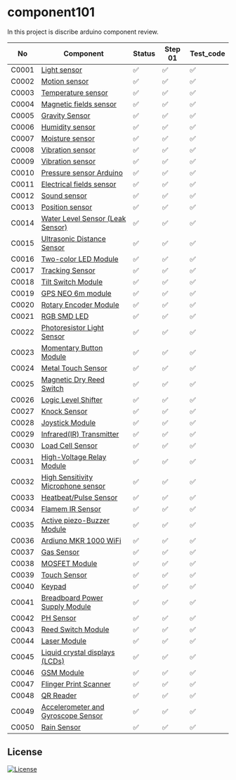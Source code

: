# component101

In this project is discribe arduino component review.

| No    | Component                                                              | Status | Step 01 |Test_code|
| ----- | ---------------------------------------------------------------------- | ------ | ------- | ------- |
| C0001 | [Light sensor](/LightSensor)                                           | ✅  | ✅ | ✅ |
| C0002 | [Motion sensor](/MotionSensor)                                         | ✅  | ✅ | ✅ |
| C0003 | [Temperature sensor](/TemperatureSensor)                               | ✅  | ✅ | ✅ |
| C0004 | [Magnetic fields sensor](/MagneticFeildSensor)                         | ✅  | ✅ | ✅ |
| C0005 | [Gravity Sensor](/GravitySensor)                                       | ✅  | ✅ | ✅ |
| C0006 | [Humidity sensor](/MagneticFeildSensor)                                | ✅  | ✅ | ✅ |
| C0007 | [Moisture sensor](/MoistureSensor)                                     | ✅  | ✅ | ✅ |
| C0008 | [Vibration sensor](/VibrationSensor)                                   | ✅  | ✅ | ✅ |
| C0009 | [Vibration sensor](/VibrationSensorArduino)                            | ✅  | ✅ | ✅ |
| C0010 | [Pressure sensor Arduino](/PressureSensor)                             | ✅  | ✅ | ✅ |
| C0011 | [Electrical fields sensor](/ElectromagneticFieldSensor)                | ✅  | ✅ | ✅ |
| C0012 | [Sound sensor](/SoundSensor)                                           | ✅  | ✅ | ✅ |
| C0013 | [Position sensor](/PositionSensor/)                                    | ✅  | ✅ | ✅ |
| C0014 | [Water Level Sensor (Leak Sensor)](/WaterLevelSensor)                  | ✅  | ✅ | ✅ |
| C0015 | [Ultrasonic Distance Sensor](/UltrasonicDistanceSensor)                | ✅  | ✅ | ✅ |
| C0016 | [Two-color LED Module](/TwoColorLEDModule)                             | ✅  | ✅ | ✅ |
| C0017 | [Tracking Sensor](/TrackingSensor)                                     | ✅  | ✅ | ✅ |
| C0018 | [Tilt Switch Module](/TiltSensor)                                      | ✅  | ✅ | ✅ |
| C0019 | [GPS NEO 6m module](/GPSNEO6mModule)                                   | ✅  | ✅ | ✅ |
| C0020 | [Rotary Encoder Module](/RotaryEncoderModule)                          | ✅  | ✅ | ✅ |
| C0021 | [RGB SMD LED](/RGBSMDModule)                                           | ✅  | ✅ | ✅ |
| C0022 | [Photoresistor Light Sensor](/PhotoresistorSensorLightSensor)          | ✅  | ✅ | ✅ |
| C0023 | [Momentary Button Module](/MomentryButtonModule)                       | ✅  | ✅ | ✅ |
| C0024 | [Metal Touch Sensor](/MetalTouchSensor)                                | ✅  | ✅ | ✅ |
| C0025 | [Magnetic Dry Reed Switch](/MagneticReedSwitchModule)                  | ✅  | ✅ | ✅ |
| C0026 | [Logic Level Shifter](/LogicLevelShifter)                              | ✅  | ✅ | ✅ |
| C0027 | [Knock Sensor](/KnockSensor)                                           | ✅  | ✅ | ✅ |
| C0028 | [Joystick Module](/JoystickModule)                                     | ✅  | ✅ | ✅ |
| C0029 | [Infrared(IR) Transmitter](/InfraredTransmitter)                       | ✅  | ✅ | ✅ |
| C0030 | [Load Cell Sensor](/LoadCellSensor)                                    | ✅  | ✅ | ✅ |
| C0031 | [High-Voltage Relay Module](/HighVoltageRelayModule)                   | ✅  | ✅ | ✅ |
| C0032 | [High Sensitivity Microphone sensor](/HighSensitivityMicrophoneSensor) | ✅  | ✅ | ✅ |
| C0033 | [Heatbeat/Pulse Sensor](/PulseSensor)                                  | ✅  | ✅ | ✅ |
| C0034 | [Flamem IR Sensor](/FlameIRSensor)                                     | ✅  | ✅ | ✅ |
| C0035 | [Active piezo-Buzzer Module](/ActivePiezoBuzzerModule)                 | ✅  | ✅ | ✅ |
| C0036 | [Ardiuno MKR 1000 WiFi](/MKR1000WifiModule)                            | ✅  | ✅ | ✅ |
| C0037 | [Gas Sensor](/GasSensor)                                               | ✅  | ✅ | ✅ |
| C0038 | [MOSFET Module](/MOSFETDriveModule)                                    | ✅  | ✅ | ✅ |
| C0039 | [Touch Sensor](/TouchSensorModule)                                     | ✅  | ✅ | ✅ |
| C0040 | [Keypad](/KeypadArduino)                                               | ✅  | ✅ | ✅ |
| C0041 | [Breadboard Power Supply Module](/BreadboardPowerSupplyModule)         | ✅  | ✅ | ✅ |
| C0042 | [PH Sensor](/PHSensor)                                                 | ✅  | ✅ | ✅ |
| C0043 | [Reed Switch Module](/ReedSwitchModule)                                | ✅  | ✅ | ✅ |
| C0044 | [Laser Module](/LaserModule)                                           | ✅  | ✅ | ✅ |
| C0045 | [Liquid crystal displays (LCDs)](/LiquidCrystalSensor)                 | ✅  | ✅ | ✅ |
| C0046 | [GSM Module](/GSMmodule)                                               | ✅  | ✅ | ✅ |
| C0047 | [Flinger Print Scanner](/FingerPrintSensor)                            | ✅  | ✅ | ✅ |
| C0048 | [QR Reader](/QRReader)                                                 | ✅  | ✅ | ✅ |
| C0049 |[Accelerometer and  Gyroscope Sensor](/AccelerometerAndGyroscopeSensor)                                                 | ✅  | ✅ | ✅ |
| C0050 | [Rain Sensor](/RainSensor)                                             | ✅  | ✅ | ✅ |

## License

[![License](https://img.shields.io/badge/License-Apache_2.0-blue.svg)](https://opensource.org/licenses/Apache-2.0)
